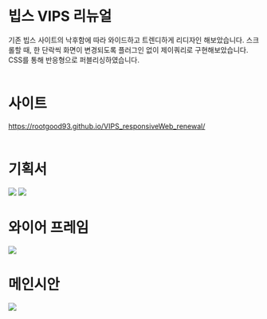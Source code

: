 # 빕스 VIPS 리뉴얼
기존 빕스 사이트의 낙후함에 따라 와이드하고 트렌디하게 리디자인 해보았습니다. 스크롤할 때, 한 단락씩 화면이 변경되도록 플러그인 없이 제이쿼리로 구현해보았습니다.
CSS를 통해 반응형으로 퍼블리싱하였습니다.
<br/>
<br/>
# 사이트
<a href="https://rootgood93.github.io/VIPS_responsiveWeb_renewal/">https://rootgood93.github.io/VIPS_responsiveWeb_renewal/</a>
<br/>
<br/>
# 기획서
<img src="https://user-images.githubusercontent.com/108649544/188542889-292ebbb3-c8ec-49f2-8c16-b5427d020057.jpg"/>
<img src="https://user-images.githubusercontent.com/108649544/188542892-990178a6-2cbf-4663-8dce-7c3b89d896eb.jpg"/>
<br/>

# 와이어 프레임
<img src="https://user-images.githubusercontent.com/108649544/188543506-a3a0a565-028a-4a69-bcdc-66c4aac9e68a.jpg"/>
<br/>

# 메인시안
<img src="https://user-images.githubusercontent.com/108649544/188543711-f12cc31b-7b4a-4371-b947-fd926c8293a4.jpg"/>
